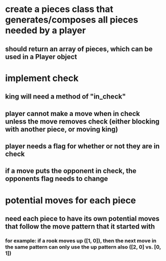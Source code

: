 # create a pieces class that generates/composes all pieces needed by a player
## should return an array of pieces, which can be used in a Player object

# implement check
## king will need a method of "in_check" 
## player cannot make a move when in check unless the move removes check (either blocking with another piece, or moving king)
## player needs a flag for whether or not they are in check
## if a move puts the opponent in check, the opponents flag needs to change
## 

# potential moves for each piece
## need each piece to have its own potential moves that follow the move pattern that it started with
### for example: if a rook moves up ([1, 0]), then the next move in the same pattern can only use the up pattern also ([2, 0] vs. [0, 1])